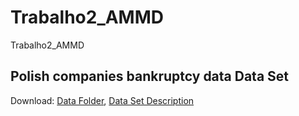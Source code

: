 # Trabalho2_AMMD
Trabalho2_AMMD

## Polish companies bankruptcy data Data Set 
Download: [Data Folder](https://archive.ics.uci.edu/ml/machine-learning-databases/00365/), [Data Set Description](!https://archive.ics.uci.edu/ml/datasets/Polish+companies+bankruptcy+data#)